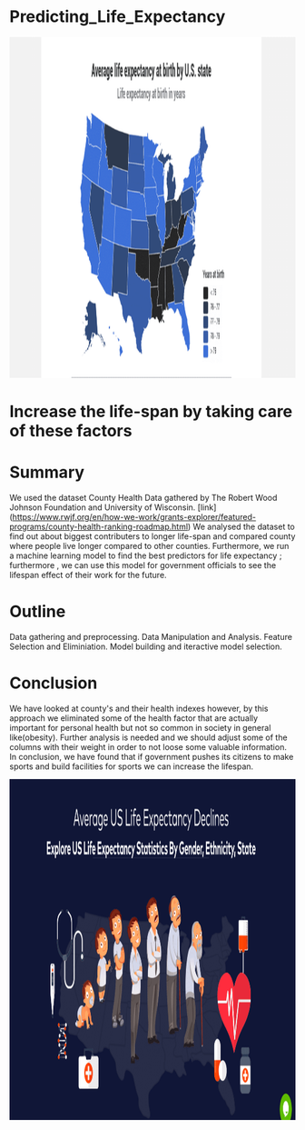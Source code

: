# Predicting_Life_Expectancy

<p align="justify">
  <img width="700" height="600" src="https://github.com/jankomah/Predicting_Life_Expectancy/blob/master/images/Screenshot%202020-03-23%20at%2015.07.30.png">
</p>


# <a id='7'>Increase the life-span by taking care of these factors</a>

# <a id='7'>Summary</a>
We used the dataset County Health Data gathered by The Robert Wood Johnson Foundation and University of Wisconsin. [link]
(https://www.rwjf.org/en/how-we-work/grants-explorer/featured-programs/county-health-ranking-roadmap.html)
We analysed the dataset to find out about biggest contributers to longer life-span and compared county where people live longer compared to other counties. Furthermore, we run a machine learning model to find the best predictors for life expectancy ; furthermore , we can use this model for government officials to see the lifespan effect of their work for the future.


# <a id='7'>Outline</a>
Data gathering and preprocessing.
Data Manipulation and Analysis.
Feature Selection and Eliminiation.
Model building and iteractive model selection.


# <a id='7'>Conclusion</a>
We have looked at county's and their health indexes however, by this approach we eliminated some of the health factor that are actually important for personal health but not so common in society in general like(obesity). Further analysis is needed and we should adjust some of the columns with their weight in order to not loose some valuable information. In conclusion, we have found that if government pushes its citizens to make sports and build facilities for sports we can increase the lifespan.

<p align="center">
  <img width="700" height="600" src="https://github.com/jankomah/Predicting_Life_Expectancy/blob/master/images/Screenshot%202020-03-23%20at%2015.06.22.png">
</p>